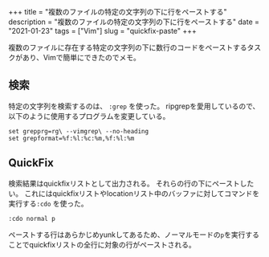 +++
title = "複数のファイルの特定の文字列の下に行をペーストする"
description = "複数のファイルの特定の文字列の下に行をペーストする"
date = "2021-01-23"
tags = ["Vim"]
slug = "quickfix-paste"
+++


複数のファイルに存在する特定の文字列の下に数行のコードをペーストするタスクがあり、Vimで簡単にできたのでメモ。

## 検索

特定の文字列を検索するのは、 `:grep` を使った。
ripgrepを愛用しているので、以下のように使用するプログラムを変更している。

```vim
set grepprg=rg\ --vimgrep\ --no-heading
set grepformat=%f:%l:%c:%m,%f:%l:%m
```

## QuickFix

検索結果はquickfixリストとして出力される。
それらの行の下にペーストしたい。
これにはquickfixリストやlocationリスト中のバッファに対してコマンドを実行する`:cdo`
を使った。

```
:cdo normal p
```

ペーストする行はあらかじめyunkしてあるため、ノーマルモードの`p`を実行することでquickfixリストの全行に対象の行がペーストされる。
